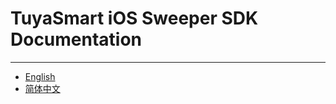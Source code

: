 # TuyaSmart iOS Sweeper SDK Documentation 

---

* [English](https://tuyainc.github.io/tuyasmart_panel_ios_sdk_doc/en/) 
* [简体中文](https://tuyainc.github.io/tuyasmart_panel_ios_sdk_doc/zh-hans/) 


